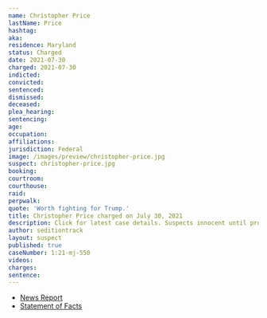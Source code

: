 ```yaml
---
name: Christopher Price
lastName: Price
hashtag:
aka:
residence: Maryland
status: Charged
date: 2021-07-30
charged: 2021-07-30
indicted:
convicted:
sentenced:
dismissed:
deceased:
plea_hearing:
sentencing:
age:
occupation:
affiliations:
jurisdiction: Federal
image: /images/preview/christopher-price.jpg
suspect: christopher-price.jpg
booking:
courtroom:
courthouse:
raid:
perpwalk:
quote: 'Worth fighting for Trump.'
title: Christopher Price charged on July 30, 2021
description: Click for latest case details. Suspects innocent until proven guilty.
author: seditiontrack
layout: suspect
published: true
caseNumber: 1:21-mj-550
videos:
charges:
sentence:
---
```

- [News Report](https://phillynews.fyi/32951/cowboys-for-trump-founder-offered-plea-deal-for-invading-the-capitol-report/)
- [Statement of Facts](https://www.justice.gov/usao-dc/case-multi-defendant/file/1422746/download)
